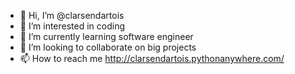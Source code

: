 - 👋 Hi, I’m @clarsendartois
- 👀 I’m interested in coding
- 🌱 I’m currently learning software engineer
- 💞️ I’m looking to collaborate on big projects
- 📫 How to reach me http://clarsendartois.pythonanywhere.com/

<!---
clarsendartois/clarsendartois is a ✨ special ✨ repository because its `README.md` (this file) appears on your GitHub profile.
You can click the Preview link to take a look at your changes.
--->
